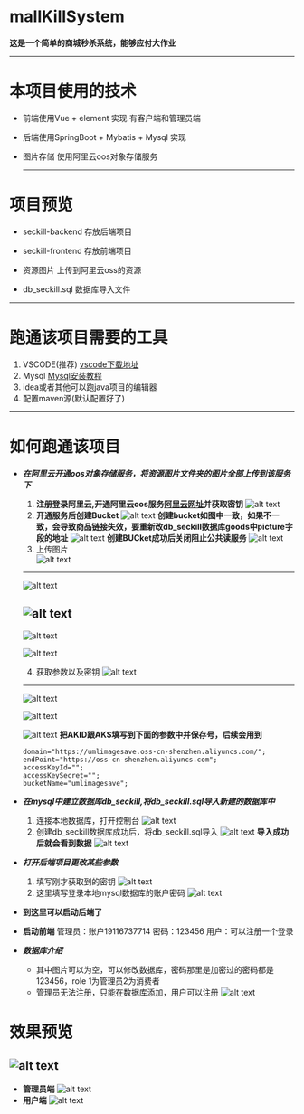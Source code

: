 # mallKillSystem

**这是一个简单的商城秒杀系统，能够应付大作业**

---
# 本项目使用的技术
- 前端使用Vue + element 实现 有客户端和管理员端
- 后端使用SpringBoot + Mybatis + Mysql 实现
- 图片存储 使用阿里云oos对象存储服务
  
  ---

# 项目预览

- seckill-backend 存放后端项目 

- seckill-frontend 存放前端项目

- 资源图片 上传到阿里云oss的资源

- db_seckill.sql 数据库导入文件
---
# 跑通该项目需要的工具
1. VSCODE(推荐)  [vscode下载地址](https://code.visualstudio.com/)
2. Mysql [Mysql安装教程](https://code.visualstudio.com/)
3. idea或者其他可以跑java项目的编辑器
4. 配置maven源(默认配置好了)

---

# 如何跑通该项目

- ***在阿里云开通oos对象存储服务，将资源图片文件夹的图片全部上传到该服务下***
  1. **注册登录阿里云,开通阿里云oos服务[阿里云网址](https://www.aliyun.com/)并获取密钥**
    ![alt text](./截图图片(在README中的图片)/QQ_1741599746192.png)  
    2. **开通服务后创建Bucket**
    ![alt text](./截图图片(在README中的图片)/QQ_1741600353424.png)
   **创建bucket如图中一致，如果不一致，会导致商品链接失效，要重新改db_seckill数据库goods中picture字段的地址**
   ![alt text](./截图图片(在README中的图片)/QQ_1741600487673.png)
   **创建BUCket成功后关闭阻止公共读服务**
   ![alt text](./截图图片(在README中的图片)/QQ_1741600712389.png)
    3. 上传图片  
    ![alt text](./截图图片(在README中的图片)/QQ_1741600920571.png)
    ---
    ![alt text](./截图图片(在README中的图片)/QQ_1741600972313.png)
    
    ![alt text](./截图图片(在README中的图片)/QQ_1741601070663.png)
    ---
    ![alt text](./截图图片(在README中的图片)/QQ_1741601015727.png)
    
    ![alt text](./截图图片(在README中的图片)/QQ_1741601173596.png)
   
    4. 获取参数以及密钥
    ![alt text](./截图图片(在README中的图片)/QQ_1741602013799.png)
    ---
    ![alt text](./截图图片(在README中的图片)/QQ_1741602150376.png)
    
    ![alt text](./截图图片(在README中的图片)/QQ_1741602189294.png)

    ![alt text](./截图图片(在README中的图片)/QQ_1741602266522.png)
    **把AKID跟AKS填写到下面的参数中并保存号，后续会用到**

    ```
    domain="https://umlimagesave.oss-cn-shenzhen.aliyuncs.com/";
    endPoint="https://oss-cn-shenzhen.aliyuncs.com";
    accessKeyId="";
    accessKeySecret="";
    bucketName="umlimagesave";

    ```


- ***在mysql中建立数据库db_seckill,将db_seckill.sql导入新建的数据库中***
    1. 连接本地数据库，打开控制台
    ![alt text](./截图图片(在README中的图片)/QQ_1741602626137.png)
    2. 创建db_seckill数据库成功后，将db_seckill.sql导入
    ![alt text](./截图图片(在README中的图片)/QQ_1741602731640.png)
    **导入成功后就会看到数据**
    ![alt text](./截图图片(在README中的图片)/QQ_1741602793193.png)

- ***打开后端项目更改某些参数***
    1. 填写刚才获取到的密钥
    ![alt text](./截图图片(在README中的图片)/QQ_1741603162750.png)
    2. 这里填写登录本地mysql数据库的账户密码
    ![alt text](./截图图片(在README中的图片)/QQ_1741603225412.png)

- **到这里可以启动后端了**

- **启动前端**
    管理员：账户19116737714 密码：123456
    用户：可以注册一个登录

- ***数据库介绍***
  - 其中图片可以为空，可以修改数据库，密码那里是加密过的密码都是123456，role 1为管理员2为消费者
  - 管理员无法注册，只能在数据库添加，用户可以注册
 ![alt text](QQ_1741604309958.png)








# 效果预览
  
![alt text](./截图图片(在README中的图片)/QQ_1741603634108.png)
---
- **管理员端**
![alt text](./截图图片(在README中的图片)/QQ_1741603657388.png)
- **用户端**
![alt text](./截图图片(在README中的图片)/QQ_1741603744538.png)

